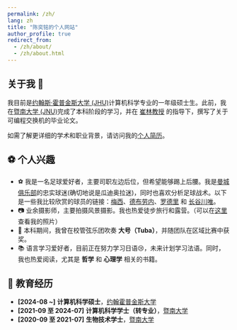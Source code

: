 ```yaml
---
permalink: /zh/
lang: zh
title: "陈奕铭的个人网站"
author_profile: true
redirect_from: 
  - /zh/about/
  - /zh/about.html
---
```


## 关于我 👋

我目前是[约翰斯·霍普金斯大学 (JHU)](https://www.cs.jhu.edu/)计算机科学专业的一年级硕士生。此前，我在[暨南大学 (JNU)](https://www.jnu.edu.cn/main.htm)完成了本科阶段的学习，并在 [崔林教授](https://cuilin.antlab.network) 的指导下，撰写了关于可编程交换机的毕业论文。

如需了解更详细的学术和职业背景，请访问我的[个人简历](/zh/cv)。

## ⚽️ 个人兴趣

- ⚽️ 我是一名足球爱好者，主要司职左边后位，但希望能够踢上后腰。我是[曼城俱乐部](https://www.mancity.com)的忠实球迷(确切地说是瓜迪奥拉迷)，同时也喜欢分析足球战术。以下是一些我比较欣赏的球员的链接：[梅西](https://zh.wikipedia.org/wiki/利昂内尔·梅西)、[德布劳内](https://www.mancity.com/players/kevin-de-bruyne)、[罗德里](https://www.mancity.com/players/rodrigo) 和 [长谷川唯](https://www.mancity.com/players/yui-hasegawa)。
- 📷 业余摄影师，主要拍摄风景摄影。我也热爱徒步旅行和露营。（可以在[这里](#)查看我的照片）
- 🎼 本科期间，我曾在校管弦乐团吹奏 **大号（Tuba）**，并随团队在区域比赛中获奖。
- 📚 语言学习爱好者，目前正在努力学习日语😢，未来计划学习法语。同时，我也热爱阅读，尤其是 **哲学** 和 **心理学** 相关的书籍。

## 📖 教育经历

- **[2024-08 ~]** **计算机科学硕士**，[约翰霍普金斯大学](https://www.jhu.edu)
- **[2021-09 至 2024-07]** **计算机科学学士（转专业）**，[暨南大学](https://english.jnu.edu.cn)
- **[2020-09 至 2021-07]** **生物技术学士**，[暨南大学](https://english.jnu.edu.cn)
